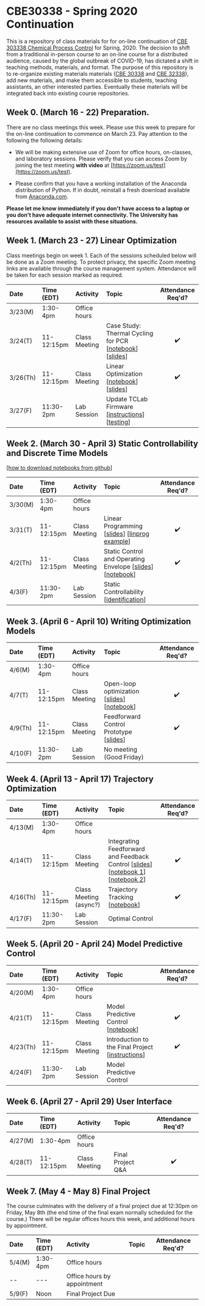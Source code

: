 # CBE30338 - Spring 2020 Continuation

This is a repository of class materials for for on-line continuation of [CBE 303338 Chemical Process Control](http://jckantor.github.io/CBE30338/) for Spring, 2020. The decision to shift from a traditional in-person course to an on-line course for a distributed audience, caused by the global outbreak of COVID-19, has dictated a shift in teaching methods, materials, and format. The purpose of this repository is to re-organize existing materials materials ([CBE 30338](http://jckantor.github.io/CBE30338/) and [CBE 32338](https://jckantor.github.io/CBE32338/)), add new materials,  and make them accessible to students, teaching assistants, an other interested parties. Eventually these materials will be integrated back into existing course repositories.

## Week 0. (March 16 - 22) Preparation.

There are no class meetings this week. Please use this week to prepare for the on-line continuation to commence on March 23. Pay attention to the following the following details:

* We will be making extensive use of Zoom for office hours, on-classes, and laboratory sessions. Please verify that you can access Zoom by joining the test meeting **with video** at [https://zoom.us/test](https://zoom.us/test). 

* Please confirm that you have a working installation of the Anaconda distribution of Python. If in doubt, reinstall a fresh download available from [Anaconda.com](https://www.anaconda.com/).

**Please let me know immediately if you don't have access to a laptop or you don't have adequate internet connectivity. The University has resources available to assist with these situations.**

## Week 1. (March 23 - 27) Linear Optimization

Class meetings begin on week 1. Each of the sessions scheduled below will be done as a Zoom meeting. To protect privacy, the specific Zoom meeting links are available through the course management system. Attendance will be taken for each session marked as required.

| Date | Time (EDT) | Activity | Topic | Attendance Req'd? |
| :--  | :--  | :------  | :--- | :---: |
| 3/23(M) | 1:30-4pm | Office hours | | 
| 3/24(T) | 11-12:15pm | Class Meeting | Case Study: Thermal Cycling for PCR [[notebook](https://colab.research.google.com/drive/13jKfeyvHW8unSBQWTN_Fp6n0DTJEn1Q4)] [[slides](https://docs.google.com/presentation/d/1NLf1kCBUSg0uxEjTUSPpqtXvUJdSzgWupt7clZVAk0k/edit?usp=sharing)] | :heavy_check_mark:|
| 3/26(Th) | 11-12:15pm | Class Meeting | Linear Optimization [[notebook](https://github.com/jckantor/CBE30338/blob/master/notebooks/06.02-Linear-Production-Model.ipynb)] [[slides](https://docs.google.com/presentation/d/1EaDfchk8Qhjl-NovE8CLofdHOu7Qou7pRzFxHs4iAUc/edit?usp=sharing)] | :heavy_check_mark: |
| 3/27(F) | 11:30-2pm | Lab Session | Update TCLab Firmware [[instructions](https://github.com/jckantor/CBE30338-Sp2020/blob/master/notebooks/Update-TCLab-Firmware.md)] [[testing](https://github.com/jckantor/CBE30338-Sp2020/blob/master/notebooks/02.00-Testing-your-TCLab.ipynb)] |

## Week 2. (March 30 - April 3) Static Controllability and Discrete Time Models

[[how to download notebooks from github](https://notredame.hosted.panopto.com/Panopto/Pages/Viewer.aspx?id=9b74ad8d-4dcc-43f6-85ff-ab8f014b338b)]

| Date | Time (EDT) | Activity | Topic | Attendance Req'd? |
| :--  | :--  | :------  | :--- | :---: |
| 3/30(M) | 1:30-4pm | Office hours | | 
| 3/31(T) | 11-12:15pm | Class Meeting | Linear Programming [[slides](https://docs.google.com/presentation/d/1iBKhN-svpNa--ToTKeZRBmCsQKT3gL8FH2kKrmN1yzI/edit?usp=sharing)] [[linprog example](https://colab.research.google.com/drive/12wZ9691OY8jN5H5FM-hWTMPuCmxw7xDm)] | :heavy_check_mark:|
| 4/2(Th) | 11-12:15pm | Class Meeting | Static Control and Operating Envelope [[slides](https://docs.google.com/presentation/d/1OJHFq7SEySG4bHJs43eIf8F7za99ofEiiRVdpOAyZWk/edit?usp=sharing)] [[notebook](https://colab.research.google.com/drive/1BLeoUjkyVwEXNG-W1hGEu5CAyidu6QSY)]| :heavy_check_mark: |
| 4/3(F) | 11:30-2pm | Lab Session | Static Controllability [[identification](https://github.com/jckantor/CBE30338-Sp2020/blob/master/notebooks/04.00-Model-Identification.ipynb)] |

## Week 3. (April 6 - April 10) Writing Optimization Models

| Date | Time (EDT) | Activity | Topic | Attendance Req'd? |
| :--  | :--  | :------  | :--- | :---: |
| 4/6(M) | 1:30-4pm | Office hours | | 
| 4/7(T) | 11-12:15pm | Class Meeting | Open-loop optimization [[slides](https://docs.google.com/presentation/d/1EL_0QSxPVOH_qSkYqLZLV-kZPiUCyXrP-Zw8uDj8IeM/edit?usp=sharing)] [[notebook](https://colab.research.google.com/drive/1GlQtjUaTiMmIdTwuZ5HvfdyL2o_hKrk5)] | :heavy_check_mark:|
| 4/9(Th) | 11-12:15pm | Class Meeting | Feedforward Control Prototype [[slides](https://docs.google.com/presentation/d/1YRfomRa8RkKag8GIVD0WFM0MZ4sYFrJdVkUU-onUQXE/edit?usp=sharing)] | :heavy_check_mark: |
| 4/10(F) | 11:30-2pm | Lab Session | No meeting (Good Friday) |

## Week 4. (April 13 - April 17) Trajectory Optimization

| Date | Time (EDT) | Activity | Topic | Attendance Req'd? |
| :--  | :--  | :------  | :--- | :---: |
| 4/13(M) | 1:30-4pm | Office hours | | 
| 4/14(T) | 11-12:15pm | Class Meeting | Integrating Feedforward and Feedback Control [[slides](https://docs.google.com/presentation/d/14ZtjUxRk7U5jBrvEFLSgWcveC0R_6wdPjvHTFoIgDC8/edit?usp=sharing)] [[notebook 1](https://github.com/jckantor/CBE30338-Sp2020/blob/master/notebooks/06.02-TCLab-Threaded-Interface-Version-1.ipynb)] [[notebook 2](https://github.com/jckantor/CBE30338-Sp2020/blob/master/notebooks/06.03-TCLab%20PCR%20UI%20Development.ipynb)] | :heavy_check_mark:|
| 4/16(Th) | 11-12:15pm | Class Meeting (async?) | Trajectory Tracking [[notebook](https://colab.research.google.com/drive/1C5yDotTadCEZRqo8C6ttdFMhJne-7cu8)] | :heavy_check_mark: |
| 4/17(F) | 11:30-2pm | Lab Session | Optimal Control |

## Week 5. (April 20 - April 24) Model Predictive Control

| Date | Time (EDT) | Activity | Topic | Attendance Req'd? |
| :--  | :--  | :------  | :--- | :---: |
| 4/20(M) | 1:30-4pm | Office hours | | 
| 4/21(T) | 11-12:15pm | Class Meeting | Model Predictive Control [[notebook](https://colab.research.google.com/drive/1Hlv2vJ7l7MuPlkJCVrEXGkVCCpqBD-Ed)] | :heavy_check_mark:|
| 4/23(Th) | 11-12:15pm | Class Meeting | Introduction to the Final Project [[instructions]()] | :heavy_check_mark: |
| 4/24(F) | 11:30-2pm | Lab Session | Model Predictive Control |

## Week 6. (April 27 - April 29) User Interface

| Date | Time (EDT) | Activity | Topic | Attendance Req'd? |
| :--  | :--  | :------  | :--- | :---: |
| 4/27(M) | 1:30-4pm | Office hours | | 
| 4/28(T) | 11-12:15pm | Class Meeting | Final Project Q&A | :heavy_check_mark:|


## Week 7. (May 4 - May 8) Final Project

The course culminates with the delivery of a final project due at 12:30pm on Friday, May 8th (the end time of the final exam normally scheduled for the course.) There will be regular offices hours this week, and additional hours by appointment.

| Date | Time (EDT) | Activity | Topic | Attendance Req'd? |
| :--  | :--  | :------  | :--- | :---: |
| 5/4(M) | 1:30-4pm | Office hours | |
| -- | --- | Office hours by appointment |
| 5/9(F) | Noon | Final Project Due | |

